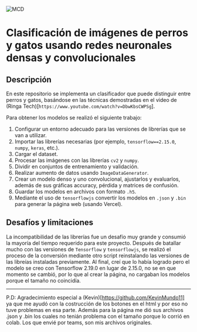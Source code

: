 ![MCD](https://mcd.unison.mx/wp-content/themes/awaken/img/logo_mcd.png)
# Clasificación de imágenes de perros y gatos usando redes neuronales densas y convolucionales

## Descripción

En este repositorio se implementa un clasificador que puede distinguir entre perros y gatos, basándose en las técnicas demostradas en el video de (Ringa Tech)[`https://www.youtube.com/watch?v=DbwKbsCWPSg`].

Para obtener los modelos se realizó el siguiente trabajo:

1. Configurar un entorno adecuado para las versiones de librerías que se van a utilizar.
2. Importar las librerías necesarias (por ejemplo, `tensorflow==2.15.0`, `numpy`, `keras`, etc.).
3. Cargar el dataset.
4. Procesar las imágenes con las librerías `cv2` y `numpy`.
5. Dividir en conjuntos de entrenamiento y validación.
6. Realizar aumento de datos usando `ImageDataGenerator`.
7. Crear un modelo denso y uno convolucional, ajustarlos y evaluarlos, además de sus gráficas accuracy, pérdida y matrices de confusión.
8. Guardar los modelos en archivos con formato `.h5`.
9. Mediante el uso de `tensorflowjs` convertir los modelos en `.json` y `.bin` para generar la página web (usando Vercel).


## Desafíos y limitaciones

La incompatibilidad de las librerías fue un desafío muy grande y consumió la mayoría del tiempo requerido para este proyecto. Después de batallar mucho con las versiones de `Tensorflow` y `tensorflowjs`, se realizó el proceso de la conversión mediante otro script reinstalando las versiones de las libreías instaladas previamente.
Al final, creí que lo había logrado pero el modelo se creo con Tensorflow 2.19.0 en lugar de 2.15.0, no se en que momento se cambió, por lo que al crear la página, no cargaban los modelos porque el tamaño no coincidía.

--------------------------------------------------------------------------------------------
P.D: Agradecimiento especial a (Kevin)[https://github.com/KevinMundo11] ya que me ayudó con la costrucción de los botones en el html y por eso no tuve problemas en esa parte. Además para la página me dió sus archivos .json y .bin los cuales no tenián problema con el tamaño porque lo corrió en colab.
Los que envié por teams, son mis archivos originales.
